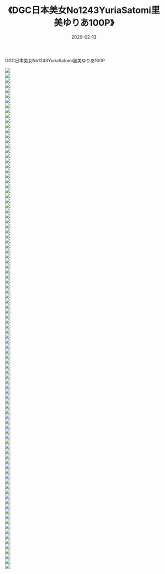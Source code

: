 ﻿---
layout: post
title:  《DGC日本美女No1243YuriaSatomi里美ゆりあ100P》
date:   2020-02-13
img: http://img.660000.xyz/Sharelink/性感/2020/DGC日本美女No1243YuriaSatomi里美ゆりあ100P/000.jpg
categories: [美女, 清纯, 唯美]
---

DGC日本美女No1243YuriaSatomi里美ゆりあ100P

  ![](http://img.660000.xyz/Sharelink/性感/2020/DGC日本美女No1243YuriaSatomi里美ゆりあ100P/001.jpg) <br> ![](http://img.660000.xyz/Sharelink/性感/2020/DGC日本美女No1243YuriaSatomi里美ゆりあ100P/002.jpg) <br> ![](http://img.660000.xyz/Sharelink/性感/2020/DGC日本美女No1243YuriaSatomi里美ゆりあ100P/003.jpg) <br> ![](http://img.660000.xyz/Sharelink/性感/2020/DGC日本美女No1243YuriaSatomi里美ゆりあ100P/004.jpg) <br> ![](http://img.660000.xyz/Sharelink/性感/2020/DGC日本美女No1243YuriaSatomi里美ゆりあ100P/005.jpg) <br> ![](http://img.660000.xyz/Sharelink/性感/2020/DGC日本美女No1243YuriaSatomi里美ゆりあ100P/006.jpg) <br> ![](http://img.660000.xyz/Sharelink/性感/2020/DGC日本美女No1243YuriaSatomi里美ゆりあ100P/007.jpg) <br> ![](http://img.660000.xyz/Sharelink/性感/2020/DGC日本美女No1243YuriaSatomi里美ゆりあ100P/008.jpg) <br> ![](http://img.660000.xyz/Sharelink/性感/2020/DGC日本美女No1243YuriaSatomi里美ゆりあ100P/009.jpg) <br> ![](http://img.660000.xyz/Sharelink/性感/2020/DGC日本美女No1243YuriaSatomi里美ゆりあ100P/010.jpg) <br> ![](http://img.660000.xyz/Sharelink/性感/2020/DGC日本美女No1243YuriaSatomi里美ゆりあ100P/011.jpg) <br> ![](http://img.660000.xyz/Sharelink/性感/2020/DGC日本美女No1243YuriaSatomi里美ゆりあ100P/012.jpg) <br> ![](http://img.660000.xyz/Sharelink/性感/2020/DGC日本美女No1243YuriaSatomi里美ゆりあ100P/013.jpg) <br> ![](http://img.660000.xyz/Sharelink/性感/2020/DGC日本美女No1243YuriaSatomi里美ゆりあ100P/014.jpg) <br> ![](http://img.660000.xyz/Sharelink/性感/2020/DGC日本美女No1243YuriaSatomi里美ゆりあ100P/015.jpg) <br> ![](http://img.660000.xyz/Sharelink/性感/2020/DGC日本美女No1243YuriaSatomi里美ゆりあ100P/016.jpg) <br> ![](http://img.660000.xyz/Sharelink/性感/2020/DGC日本美女No1243YuriaSatomi里美ゆりあ100P/017.jpg) <br> ![](http://img.660000.xyz/Sharelink/性感/2020/DGC日本美女No1243YuriaSatomi里美ゆりあ100P/018.jpg) <br> ![](http://img.660000.xyz/Sharelink/性感/2020/DGC日本美女No1243YuriaSatomi里美ゆりあ100P/019.jpg) <br> ![](http://img.660000.xyz/Sharelink/性感/2020/DGC日本美女No1243YuriaSatomi里美ゆりあ100P/020.jpg) <br> ![](http://img.660000.xyz/Sharelink/性感/2020/DGC日本美女No1243YuriaSatomi里美ゆりあ100P/021.jpg) <br> ![](http://img.660000.xyz/Sharelink/性感/2020/DGC日本美女No1243YuriaSatomi里美ゆりあ100P/022.jpg) <br> ![](http://img.660000.xyz/Sharelink/性感/2020/DGC日本美女No1243YuriaSatomi里美ゆりあ100P/023.jpg) <br> ![](http://img.660000.xyz/Sharelink/性感/2020/DGC日本美女No1243YuriaSatomi里美ゆりあ100P/024.jpg) <br> ![](http://img.660000.xyz/Sharelink/性感/2020/DGC日本美女No1243YuriaSatomi里美ゆりあ100P/025.jpg) <br> ![](http://img.660000.xyz/Sharelink/性感/2020/DGC日本美女No1243YuriaSatomi里美ゆりあ100P/026.jpg) <br> ![](http://img.660000.xyz/Sharelink/性感/2020/DGC日本美女No1243YuriaSatomi里美ゆりあ100P/027.jpg) <br> ![](http://img.660000.xyz/Sharelink/性感/2020/DGC日本美女No1243YuriaSatomi里美ゆりあ100P/028.jpg) <br> ![](http://img.660000.xyz/Sharelink/性感/2020/DGC日本美女No1243YuriaSatomi里美ゆりあ100P/029.jpg) <br> ![](http://img.660000.xyz/Sharelink/性感/2020/DGC日本美女No1243YuriaSatomi里美ゆりあ100P/030.jpg) <br> ![](http://img.660000.xyz/Sharelink/性感/2020/DGC日本美女No1243YuriaSatomi里美ゆりあ100P/031.jpg) <br> ![](http://img.660000.xyz/Sharelink/性感/2020/DGC日本美女No1243YuriaSatomi里美ゆりあ100P/032.jpg) <br> ![](http://img.660000.xyz/Sharelink/性感/2020/DGC日本美女No1243YuriaSatomi里美ゆりあ100P/033.jpg) <br> ![](http://img.660000.xyz/Sharelink/性感/2020/DGC日本美女No1243YuriaSatomi里美ゆりあ100P/034.jpg) <br> ![](http://img.660000.xyz/Sharelink/性感/2020/DGC日本美女No1243YuriaSatomi里美ゆりあ100P/035.jpg) <br> ![](http://img.660000.xyz/Sharelink/性感/2020/DGC日本美女No1243YuriaSatomi里美ゆりあ100P/036.jpg) <br> ![](http://img.660000.xyz/Sharelink/性感/2020/DGC日本美女No1243YuriaSatomi里美ゆりあ100P/037.jpg) <br> ![](http://img.660000.xyz/Sharelink/性感/2020/DGC日本美女No1243YuriaSatomi里美ゆりあ100P/038.jpg) <br> ![](http://img.660000.xyz/Sharelink/性感/2020/DGC日本美女No1243YuriaSatomi里美ゆりあ100P/039.jpg) <br> ![](http://img.660000.xyz/Sharelink/性感/2020/DGC日本美女No1243YuriaSatomi里美ゆりあ100P/040.jpg) <br> ![](http://img.660000.xyz/Sharelink/性感/2020/DGC日本美女No1243YuriaSatomi里美ゆりあ100P/041.jpg) <br> ![](http://img.660000.xyz/Sharelink/性感/2020/DGC日本美女No1243YuriaSatomi里美ゆりあ100P/042.jpg) <br> ![](http://img.660000.xyz/Sharelink/性感/2020/DGC日本美女No1243YuriaSatomi里美ゆりあ100P/043.jpg) <br> ![](http://img.660000.xyz/Sharelink/性感/2020/DGC日本美女No1243YuriaSatomi里美ゆりあ100P/044.jpg) <br> ![](http://img.660000.xyz/Sharelink/性感/2020/DGC日本美女No1243YuriaSatomi里美ゆりあ100P/045.jpg) <br> ![](http://img.660000.xyz/Sharelink/性感/2020/DGC日本美女No1243YuriaSatomi里美ゆりあ100P/046.jpg) <br> ![](http://img.660000.xyz/Sharelink/性感/2020/DGC日本美女No1243YuriaSatomi里美ゆりあ100P/047.jpg) <br> ![](http://img.660000.xyz/Sharelink/性感/2020/DGC日本美女No1243YuriaSatomi里美ゆりあ100P/048.jpg) <br> ![](http://img.660000.xyz/Sharelink/性感/2020/DGC日本美女No1243YuriaSatomi里美ゆりあ100P/049.jpg) <br> ![](http://img.660000.xyz/Sharelink/性感/2020/DGC日本美女No1243YuriaSatomi里美ゆりあ100P/050.jpg) <br> ![](http://img.660000.xyz/Sharelink/性感/2020/DGC日本美女No1243YuriaSatomi里美ゆりあ100P/051.jpg) <br> ![](http://img.660000.xyz/Sharelink/性感/2020/DGC日本美女No1243YuriaSatomi里美ゆりあ100P/052.jpg) <br> ![](http://img.660000.xyz/Sharelink/性感/2020/DGC日本美女No1243YuriaSatomi里美ゆりあ100P/053.jpg) <br> ![](http://img.660000.xyz/Sharelink/性感/2020/DGC日本美女No1243YuriaSatomi里美ゆりあ100P/054.jpg) <br> ![](http://img.660000.xyz/Sharelink/性感/2020/DGC日本美女No1243YuriaSatomi里美ゆりあ100P/055.jpg) <br> ![](http://img.660000.xyz/Sharelink/性感/2020/DGC日本美女No1243YuriaSatomi里美ゆりあ100P/056.jpg) <br> ![](http://img.660000.xyz/Sharelink/性感/2020/DGC日本美女No1243YuriaSatomi里美ゆりあ100P/057.jpg) <br> ![](http://img.660000.xyz/Sharelink/性感/2020/DGC日本美女No1243YuriaSatomi里美ゆりあ100P/058.jpg) <br> ![](http://img.660000.xyz/Sharelink/性感/2020/DGC日本美女No1243YuriaSatomi里美ゆりあ100P/059.jpg) <br> ![](http://img.660000.xyz/Sharelink/性感/2020/DGC日本美女No1243YuriaSatomi里美ゆりあ100P/060.jpg) <br> ![](http://img.660000.xyz/Sharelink/性感/2020/DGC日本美女No1243YuriaSatomi里美ゆりあ100P/061.jpg) <br> ![](http://img.660000.xyz/Sharelink/性感/2020/DGC日本美女No1243YuriaSatomi里美ゆりあ100P/062.jpg) <br> ![](http://img.660000.xyz/Sharelink/性感/2020/DGC日本美女No1243YuriaSatomi里美ゆりあ100P/063.jpg) <br> ![](http://img.660000.xyz/Sharelink/性感/2020/DGC日本美女No1243YuriaSatomi里美ゆりあ100P/064.jpg) <br> ![](http://img.660000.xyz/Sharelink/性感/2020/DGC日本美女No1243YuriaSatomi里美ゆりあ100P/065.jpg) <br> ![](http://img.660000.xyz/Sharelink/性感/2020/DGC日本美女No1243YuriaSatomi里美ゆりあ100P/066.jpg) <br> ![](http://img.660000.xyz/Sharelink/性感/2020/DGC日本美女No1243YuriaSatomi里美ゆりあ100P/067.jpg) <br> ![](http://img.660000.xyz/Sharelink/性感/2020/DGC日本美女No1243YuriaSatomi里美ゆりあ100P/068.jpg) <br> ![](http://img.660000.xyz/Sharelink/性感/2020/DGC日本美女No1243YuriaSatomi里美ゆりあ100P/069.jpg) <br> ![](http://img.660000.xyz/Sharelink/性感/2020/DGC日本美女No1243YuriaSatomi里美ゆりあ100P/070.jpg) <br> ![](http://img.660000.xyz/Sharelink/性感/2020/DGC日本美女No1243YuriaSatomi里美ゆりあ100P/071.jpg) <br> ![](http://img.660000.xyz/Sharelink/性感/2020/DGC日本美女No1243YuriaSatomi里美ゆりあ100P/072.jpg) <br> ![](http://img.660000.xyz/Sharelink/性感/2020/DGC日本美女No1243YuriaSatomi里美ゆりあ100P/073.jpg) <br> ![](http://img.660000.xyz/Sharelink/性感/2020/DGC日本美女No1243YuriaSatomi里美ゆりあ100P/074.jpg) <br> ![](http://img.660000.xyz/Sharelink/性感/2020/DGC日本美女No1243YuriaSatomi里美ゆりあ100P/075.jpg) <br> ![](http://img.660000.xyz/Sharelink/性感/2020/DGC日本美女No1243YuriaSatomi里美ゆりあ100P/076.jpg) <br> ![](http://img.660000.xyz/Sharelink/性感/2020/DGC日本美女No1243YuriaSatomi里美ゆりあ100P/077.jpg) <br> ![](http://img.660000.xyz/Sharelink/性感/2020/DGC日本美女No1243YuriaSatomi里美ゆりあ100P/078.jpg) <br> ![](http://img.660000.xyz/Sharelink/性感/2020/DGC日本美女No1243YuriaSatomi里美ゆりあ100P/079.jpg) <br> ![](http://img.660000.xyz/Sharelink/性感/2020/DGC日本美女No1243YuriaSatomi里美ゆりあ100P/080.jpg) <br> ![](http://img.660000.xyz/Sharelink/性感/2020/DGC日本美女No1243YuriaSatomi里美ゆりあ100P/081.jpg) <br> ![](http://img.660000.xyz/Sharelink/性感/2020/DGC日本美女No1243YuriaSatomi里美ゆりあ100P/082.jpg) <br> ![](http://img.660000.xyz/Sharelink/性感/2020/DGC日本美女No1243YuriaSatomi里美ゆりあ100P/083.jpg) <br> ![](http://img.660000.xyz/Sharelink/性感/2020/DGC日本美女No1243YuriaSatomi里美ゆりあ100P/084.jpg) <br> ![](http://img.660000.xyz/Sharelink/性感/2020/DGC日本美女No1243YuriaSatomi里美ゆりあ100P/085.jpg) <br> ![](http://img.660000.xyz/Sharelink/性感/2020/DGC日本美女No1243YuriaSatomi里美ゆりあ100P/086.jpg) <br> ![](http://img.660000.xyz/Sharelink/性感/2020/DGC日本美女No1243YuriaSatomi里美ゆりあ100P/087.jpg) <br> ![](http://img.660000.xyz/Sharelink/性感/2020/DGC日本美女No1243YuriaSatomi里美ゆりあ100P/088.jpg) <br> ![](http://img.660000.xyz/Sharelink/性感/2020/DGC日本美女No1243YuriaSatomi里美ゆりあ100P/089.jpg) <br> ![](http://img.660000.xyz/Sharelink/性感/2020/DGC日本美女No1243YuriaSatomi里美ゆりあ100P/090.jpg) <br> ![](http://img.660000.xyz/Sharelink/性感/2020/DGC日本美女No1243YuriaSatomi里美ゆりあ100P/091.jpg) <br> ![](http://img.660000.xyz/Sharelink/性感/2020/DGC日本美女No1243YuriaSatomi里美ゆりあ100P/092.jpg) <br> ![](http://img.660000.xyz/Sharelink/性感/2020/DGC日本美女No1243YuriaSatomi里美ゆりあ100P/093.jpg) <br> ![](http://img.660000.xyz/Sharelink/性感/2020/DGC日本美女No1243YuriaSatomi里美ゆりあ100P/094.jpg) <br> ![](http://img.660000.xyz/Sharelink/性感/2020/DGC日本美女No1243YuriaSatomi里美ゆりあ100P/095.jpg) <br> ![](http://img.660000.xyz/Sharelink/性感/2020/DGC日本美女No1243YuriaSatomi里美ゆりあ100P/096.jpg) <br> ![](http://img.660000.xyz/Sharelink/性感/2020/DGC日本美女No1243YuriaSatomi里美ゆりあ100P/097.jpg) <br> ![](http://img.660000.xyz/Sharelink/性感/2020/DGC日本美女No1243YuriaSatomi里美ゆりあ100P/098.jpg) <br> ![](http://img.660000.xyz/Sharelink/性感/2020/DGC日本美女No1243YuriaSatomi里美ゆりあ100P/099.jpg) <br> ![](http://img.660000.xyz/Sharelink/性感/2020/DGC日本美女No1243YuriaSatomi里美ゆりあ100P/100.jpg) <br>